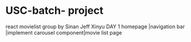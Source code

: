 # USC-batch- project 
 react movielist
group by Sinan Jeff Xinyu
DAY 1 
homepage  |navigation bar |implement carousel component|movie list page
